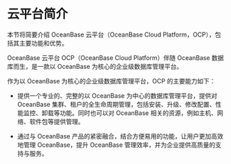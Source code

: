 云平台简介 
==========================

本节将简要介绍 OceanBase 云平台（OceanBase Cloud Platform，OCP），包括其主要功能和优势。

OceanBase 云平台 OCP（OceanBase Cloud Platform）伴随 OceanBase 数据库而生，是一款以 OceanBase 为核心的企业级数据库管理平台。 

作为以 OceanBase 为核心的企业级数据库管理平台，OCP 的主要能力如下：

* 提供一个专业的、完整的以 OceanBase 为中心的数据库管理平台，提供对 OceanBase 集群、租户的全生命周期管理，包括安装、升级、修改配置、性能监控、卸载等功能。同时也可以对 OceanBase 相关的资源，例如主机、网络、软件包等提供管理。

  

* 通过与 OceanBase 产品的紧密融合，结合方便易用的功能，让用户更加高效地管理 OceanBase，提升 OceanBase 管理效率，并为企业提供高质量的支持与服务。

  




